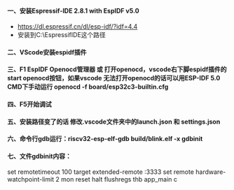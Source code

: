 #### 一、安装Espressif-IDE 2.8.1 with EspIDF v5.0
- https://dl.espressif.cn/dl/esp-idf/?idf=4.4
- 安装到C:\EspressifIDE这个路径

#### 二、VScode安装espidf插件

#### 三、F1 EspIDF Openocd管理器 或 打开openocd，vscode右下脚espidf插件的start openocd按钮，如果vscode 无法打开openocd的话可以用ESP-IDF 5.0 CMD下手动运行 openocd -f board/esp32c3-builtin.cfg

#### 四、F5开始调试

#### 五、安装路径变了的话 修改.vscode文件夹中的launch.json 和 settings.json

#### 六、命令行gdb运行：riscv32-esp-elf-gdb build/blink.elf -x gdbinit 

#### 七、文件gdbinit内容：
set remotetimeout 100
target extended-remote :3333
set remote hardware-watchpoint-limit 2
mon reset halt
flushregs
thb app_main
c

